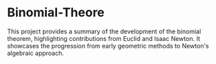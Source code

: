 # Binomial-Theore
This project provides a summary of the development of the binomial theorem, highlighting contributions from Euclid and Isaac Newton. It showcases the progression from early geometric methods to Newton's algebraic approach.
